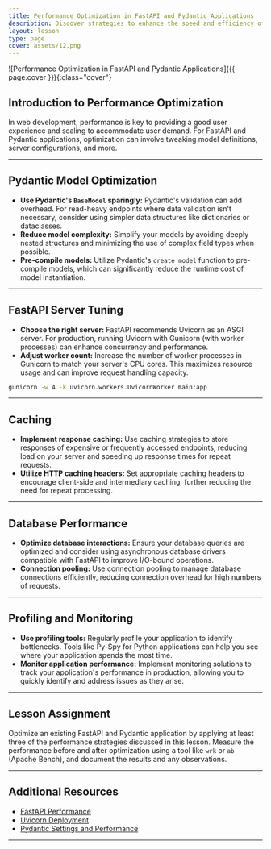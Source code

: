 ```yaml
---
title: Performance Optimization in FastAPI and Pydantic Applications
description: Discover strategies to enhance the speed and efficiency of your FastAPI applications, focusing on Pydantic model optimization and server configurations.
layout: lesson
type: page
cover: assets/12.png
---
```


![Performance Optimization in FastAPI and Pydantic Applications]({{ page.cover }}){:class="cover"}

## Introduction to Performance Optimization

In web development, performance is key to providing a good user experience and scaling to accommodate user demand. For FastAPI and Pydantic applications, optimization can involve tweaking model definitions, server configurations, and more.

---

## Pydantic Model Optimization

- **Use Pydantic's `BaseModel` sparingly:** Pydantic's validation can add overhead. For read-heavy endpoints where data validation isn't necessary, consider using simpler data structures like dictionaries or dataclasses.
- **Reduce model complexity:** Simplify your models by avoiding deeply nested structures and minimizing the use of complex field types when possible.
- **Pre-compile models:** Utilize Pydantic's `create_model` function to pre-compile models, which can significantly reduce the runtime cost of model instantiation.

---

## FastAPI Server Tuning

- **Choose the right server:** FastAPI recommends Uvicorn as an ASGI server. For production, running Uvicorn with Gunicorn (with worker processes) can enhance concurrency and performance.
- **Adjust worker count:** Increase the number of worker processes in Gunicorn to match your server's CPU cores. This maximizes resource usage and can improve request handling capacity.

```bash
gunicorn -w 4 -k uvicorn.workers.UvicornWorker main:app
```

---

## Caching

- **Implement response caching:** Use caching strategies to store responses of expensive or frequently accessed endpoints, reducing load on your server and speeding up response times for repeat requests.
- **Utilize HTTP caching headers:** Set appropriate caching headers to encourage client-side and intermediary caching, further reducing the need for repeat processing.

---

## Database Performance

- **Optimize database interactions:** Ensure your database queries are optimized and consider using asynchronous database drivers compatible with FastAPI to improve I/O-bound operations.
- **Connection pooling:** Use connection pooling to manage database connections efficiently, reducing connection overhead for high numbers of requests.

---

## Profiling and Monitoring

- **Use profiling tools:** Regularly profile your application to identify bottlenecks. Tools like Py-Spy for Python applications can help you see where your application spends the most time.
- **Monitor application performance:** Implement monitoring solutions to track your application's performance in production, allowing you to quickly identify and address issues as they arise.

---

## Lesson Assignment

Optimize an existing FastAPI and Pydantic application by applying at least three of the performance strategies discussed in this lesson. Measure the performance before and after optimization using a tool like `wrk` or `ab` (Apache Bench), and document the results and any observations.

---

## Additional Resources

- [FastAPI Performance](https://fastapi.tiangolo.com/deployment/performance/)
- [Uvicorn Deployment](https://www.uvicorn.org/deployment/)
- [Pydantic Settings and Performance](https://pydantic-docs.helpmanual.io/usage/settings/)

---
